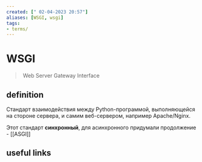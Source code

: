 ```yaml
---
created: [" 02-04-2023 20:57"]
aliases: [WSGI, wsgi]
tags:
- terms/
---
```


# WSGI

>  Web Server Gateway Interface

## definition

Cтандарт взаимодействия между Python-программой, выполняющейся на стороне сервера, и самим веб-сервером, например Apache/Nginx.

Этот стандарт **синхронный**, для асинхронного придумали продолжение - [[ASGI]]

## useful links

